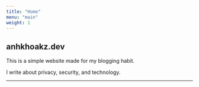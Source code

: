 ```yaml
---
title: "Home"
menu: "main"
weight: 1
---
```


## anhkhoakz.dev

This is a simple website made for my blogging habit.

I write about privacy, security, and technology.

---
